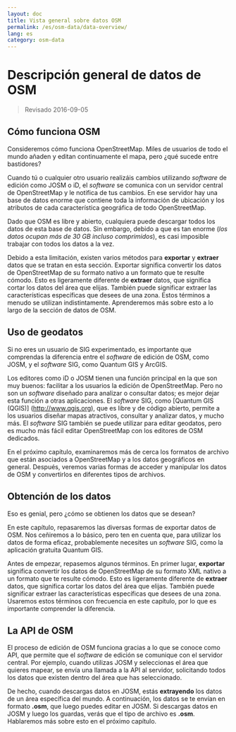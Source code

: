 ```yaml
---
layout: doc
title: Vista general sobre datos OSM
permalink: /es/osm-data/data-overview/
lang: es
category: osm-data
---
```


Descripción general de datos de OSM
==================


> Revisado 2016-09-05

<!--In this section we'll consider how OpenStreetMap functions, which will help us to understand better how the data is structured, and how we can best utilize it.-->

Cómo funciona OSM
--------------
Consideremos cómo funciona OpenStreetMap. Miles de usuarios de todo el mundo añaden y editan continuamente el mapa, pero ¿qué sucede entre bastidores?  

Cuando tú o cualquier otro usuario realizáis cambios utilizando *software* de edición como JOSM o iD, el *software* se comunica con un servidor central de OpenStreetMap y le notifica de tus cambios. En ese servidor hay una base de datos enorme que contiene toda la información de ubicación y los atributos de cada característica geográfica de todo OpenStreetMap.  

Dado que OSM es libre y abierto, cualquiera puede descargar todos los datos de esta base de datos. Sin embargo, debido a que es tan enorme (*los datos ocupan más de 30 GB incluso comprimidos*), es casi imposible trabajar con todos los datos a la vez.  

Debido a esta limitación, existen varios métodos para **exportar** y **extraer** datos que se tratan en esta sección. Exportar significa convertir los datos de OpenStreetMap de su formato nativo a un formato que te resulte cómodo. Esto es ligeramente diferente de **extraer** datos, que significa cortar los datos del área que elijas. También puede significar extraer las características específicas que desees de una zona. Estos términos a menudo se utilizan indistintamente. Aprenderemos más sobre esto a lo largo de la sección de datos de OSM.  

Uso de geodatos
--------------
Si no eres un usuario de SIG experimentado, es importante que comprendas la diferencia entre el *software* de edición de OSM, como JOSM, y el *software* SIG, como Quantum GIS y ArcGIS.  

Los editores como iD o JOSM tienen una función principal en la que son muy buenos: facilitar a los usuarios la edición de OpenStreetMap. Pero no son un *software* diseñado para analizar o consultar datos;
es mejor dejar esta función a otras aplicaciones. El *software* SIG, como [Quantum GIS (QGIS)] (http://www.qgis.org), que es libre y de código abierto, permite a los usuarios diseñar mapas atractivos, consultar y analizar datos, y mucho más. El *software* SIG también se puede utilizar para editar geodatos, pero es mucho más fácil editar OpenStreetMap con los editores de OSM dedicados.  

En el próximo capítulo, examinaremos más de cerca los formatos de archivo que están asociados a OpenStreetMap y a los datos geográficos en general. Después, veremos varias formas de acceder y manipular los datos de OSM y convertirlos en diferentes tipos de archivos.  


Obtención de los datos
-----------------

Eso es genial, pero ¿cómo se obtienen los datos que se desean?  

En este capítulo, repasaremos las diversas formas de exportar datos de OSM. Nos ceñiremos a lo básico, pero ten en cuenta que, para utilizar los datos de forma eficaz, probablemente necesites un *software* SIG,
como la aplicación gratuita Quantum GIS.  

Antes de empezar, repasemos algunos términos. En primer lugar, **exportar** significa convertir los datos de OpenStreetMap de su formato XML nativo a un formato que te resulte cómodo. Esto es ligeramente diferente de **extraer** datos, que significa cortar los datos del área que elijas. También puede significar extraer las características específicas que desees de una zona. Usaremos estos términos con frecuencia en este capítulo, por lo que es importante comprender la diferencia.  

La API de OSM
------------
El proceso de edición de OSM funciona gracias a lo que se conoce como API, que permite que el *software* de edición se comunique con el servidor central. Por ejemplo, cuando utilizas JOSM y seleccionas el área que quieres mapear, se envía una llamada a la API al servidor, solicitando todos los datos que existen dentro del área que has seleccionado.  

De hecho, cuando descargas datos en JOSM, estás **extrayendo** los datos de un área específica del mundo. A continuación, los datos se te envían en formato **.osm**, que luego puedes editar en JOSM. Si descargas datos en JOSM y luego los guardas, verás que el tipo de archivo es **.osm**. Hablaremos más sobre esto en el próximo capítulo.  
